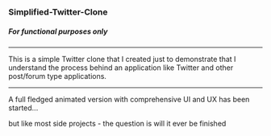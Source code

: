 ### Simplified-Twitter-Clone

##### For functional purposes only 

***

This is a simple Twitter clone that I created just to demonstrate that I understand the process behind an application like Twitter and other post/forum type applications. 

***

A full fledged animated version with comprehensive UI and UX has been started... 

but like most side projects - the question is will it ever be finished



